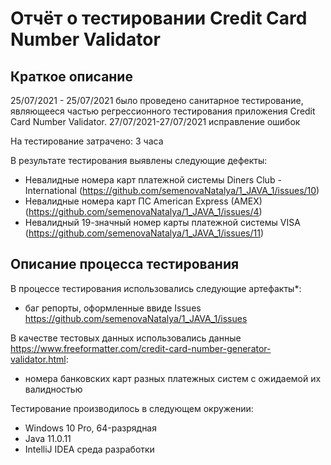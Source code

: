 # Отчёт о тестировании Credit Card Number Validator

## Краткое описание

25/07/2021 - 25/07/2021 было проведено санитарное тестирование, являющееся частью регрессионного тестирования приложения Credit Card Number Validator.
27/07/2021-27/07/2021 исправление ошибок

На тестирование затрачено: 3 часа

В результате тестирования выявлены следующие дефекты:
* Невалидные номера карт платежной системы Diners Club - International (https://github.com/semenovaNatalya/1_JAVA_1/issues/10) 
* Невалидные номера карт ПС American Express (AMEX)  (https://github.com/semenovaNatalya/1_JAVA_1/issues/4)
* Невалидный 19-значный номер карты платежной системы VISA (https://github.com/semenovaNatalya/1_JAVA_1/issues/11)


## Описание процесса тестирования

В процессе тестирования использовались следующие артефакты*:
* баг репорты, оформленные ввиде Issues
  https://github.com/semenovaNatalya/1_JAVA_1/issues



В качестве тестовых данных использовались данные https://www.freeformatter.com/credit-card-number-generator-validator.html:
* номера банковских карт разных платежных систем с ожидаемой их валидностью


Тестирование производилось в следующем окружении:
* Windows 10 Pro, 64-разрядная 
* Java 11.0.11
* IntelliJ IDEA среда разработки
